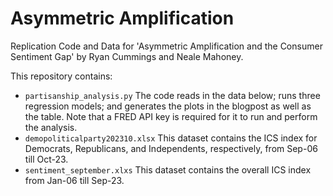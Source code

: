 # Asymmetric Amplification
Replication Code and Data for 'Asymmetric Amplification and the Consumer Sentiment Gap' by Ryan Cummings and Neale Mahoney.

This repository contains:

- `partisanship_analysis.py` The code reads in the data below; runs three regression models; and generates the plots in the blogpost as well as the table. Note that a FRED API key is required for it to run and perform the analysis.
- `demopoliticalparty202310.xlsx` This dataset contains the ICS index for Democrats, Republicans, and Independents, respectively, from Sep-06 till Oct-23.
- `sentiment_september.xlxs` This dataset contains the overall ICS index from Jan-06 till Sep-23.
